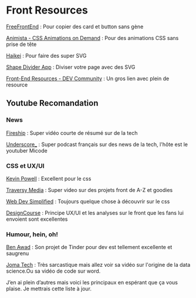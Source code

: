 #  Front Resources
[FreeFrontEnd](https://freefrontend.com/) : Pour copier des card et button sans gène 

[Animista - CSS Animations on Demand](https://animista.net/) : Pour des animations CSS sans prise de tête

[Haikei](https://haikei.app/) : Pour faire des super SVG

[Shape Divider App](https://www.shapedivider.app/) : Diviser votre page avec des SVG

[Front-End Resources - DEV Community](https://dev.to/aycanogut/front-end-resources-1jk2) : Un gros lien avec plein de resource 

## Youtube Recomandation

### News
[Fireship](https://www.youtube.com/channel/UCsBjURrPoezykLs9EqgamOA) : Super vidéo courte de résumé sur de la tech

[Underscore_](https://www.youtube.com/c/UnderscoreTalk) : Super podcast français sur des news de la tech, l'hôte est le youtuber Micode

### CSS et UX/UI
[Kevin Powell](https://www.youtube.com/kepowob) : Excellent pour le css

[Traversy Media](https://www.youtube.com/c/TraversyMedia) : Super video sur des projets front de A-Z et goodies

[Web Dev Simplified](https://www.youtube.com/c/WebDevSimplified) : Toujours quelque chose à découvrir sur le css

[DesignCourse](https://www.youtube.com/c/DesignCourse) : Principe UX/UI et les analyses sur le front que les fans lui envoient sont excellentes

### Humour, hein, oh!

[Ben Awad](https://www.youtube.com/c/BenAwad97) : Son projet de Tinder pour dev est tellement excellente et saugrenu

[Joma Tech](https://www.youtube.com/c/JomaOppa) : Très sarcastique mais allez voir sa vidéo sur l'origine de la data science.Ou sa vidéo de code sur word.

J’en ai plein d’autres mais voici les principaux en espérant que ça vous plaise. Je mettrais cette liste à jour.
